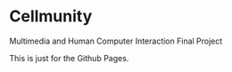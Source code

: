 # Cellmunity
Multimedia and Human Computer Interaction Final Project

This is just for the Github Pages.
